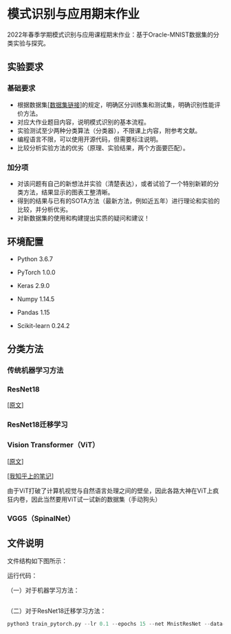 # 模式识别与应用期末作业

2022年春季学期模式识别与应用课程期末作业：基于Oracle-MNIST数据集的分类实验与探究。

## 实验要求

### 基础要求

* 根据数据集[[数据集链接](https://github.com/wm-bupt/oracle-mnist)]的规定，明确区分训练集和测试集，明确识别性能评价方法。
* 对应大作业题目内容，说明模式识别的基本流程。
* 实验测试至少两种分类算法（分类器），不限课上内容，附参考文献。
* 编程语言不限，可以使用开源代码，但需要标注说明。
* 比较分析实验方法的优劣（原理、实验结果，两个方面要匹配）。

### 加分项

* 对该问题有自己的新想法并实验（清楚表达），或者试验了一个特别新颖的分类方法，结果显示的图表工整清晰。
* 得到的结果与已有的SOTA方法（最新方法，例如近五年）进行理论和实验的比较，并分析优劣。
* 对新数据集的使用和构建提出实质的疑问和建议！

## 环境配置

* Python 3.6.7
* PyTorch 1.0.0

* Keras 2.9.0
* Numpy 1.14.5
* Pandas 1.15
* Scikit-learn 0.24.2

## 分类方法

### 传统机器学习方法



### ResNet18

[[原文]](https://openaccess.thecvf.com/content_cvpr_2016/papers/He_Deep_Residual_Learning_CVPR_2016_paper.pdf)

### ResNet18迁移学习



### Vision Transformer（ViT）

[[原文](https://arxiv.org/pdf/2010.11929.pdf)]

[[我知乎上的笔记](https://zhuanlan.zhihu.com/p/463996775)]

由于ViT打破了计算机视觉与自然语言处理之间的壁垒，因此各路大神在ViT上疯狂内卷，因此当然要用ViT试一试新的数据集（手动狗头）

### VGG5（SpinalNet）





## 文件说明

文件结构如下图所示：



运行代码：

（一）对于机器学习方法：

```python

```

（二）对于ResNet18迁移学习方法：

```python
python3 train_pytorch.py --lr 0.1 --epochs 15 --net MnistResNet --data-dir ../data/oracle/ --use-cuda
```



